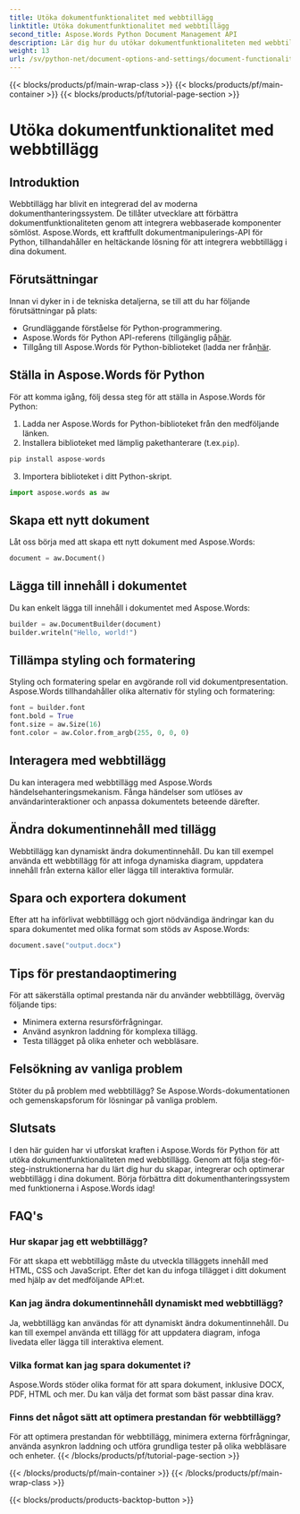 ```yaml
---
title: Utöka dokumentfunktionalitet med webbtillägg
linktitle: Utöka dokumentfunktionalitet med webbtillägg
second_title: Aspose.Words Python Document Management API
description: Lär dig hur du utökar dokumentfunktionaliteten med webbtillägg med Aspose.Words för Python. Steg-för-steg-guide med källkod för sömlös integration.
weight: 13
url: /sv/python-net/document-options-and-settings/document-functionality-web-extensions/
---
```


{{< blocks/products/pf/main-wrap-class >}}
{{< blocks/products/pf/main-container >}}
{{< blocks/products/pf/tutorial-page-section >}}

# Utöka dokumentfunktionalitet med webbtillägg


## Introduktion

Webbtillägg har blivit en integrerad del av moderna dokumenthanteringssystem. De tillåter utvecklare att förbättra dokumentfunktionaliteten genom att integrera webbaserade komponenter sömlöst. Aspose.Words, ett kraftfullt dokumentmanipulerings-API för Python, tillhandahåller en heltäckande lösning för att integrera webbtillägg i dina dokument.

## Förutsättningar

Innan vi dyker in i de tekniska detaljerna, se till att du har följande förutsättningar på plats:

- Grundläggande förståelse för Python-programmering.
-  Aspose.Words för Python API-referens (tillgänglig på[här](https://reference.aspose.com/words/python-net/).
-  Tillgång till Aspose.Words för Python-biblioteket (ladda ner från[här](https://releases.aspose.com/words/python/).

## Ställa in Aspose.Words för Python

För att komma igång, följ dessa steg för att ställa in Aspose.Words för Python:

1. Ladda ner Aspose.Words for Python-biblioteket från den medföljande länken.
2.  Installera biblioteket med lämplig pakethanterare (t.ex.`pip`).

```python
pip install aspose-words
```

3. Importera biblioteket i ditt Python-skript.

```python
import aspose.words as aw
```

## Skapa ett nytt dokument

Låt oss börja med att skapa ett nytt dokument med Aspose.Words:

```python
document = aw.Document()
```

## Lägga till innehåll i dokumentet

Du kan enkelt lägga till innehåll i dokumentet med Aspose.Words:

```python
builder = aw.DocumentBuilder(document)
builder.writeln("Hello, world!")
```

## Tillämpa styling och formatering

Styling och formatering spelar en avgörande roll vid dokumentpresentation. Aspose.Words tillhandahåller olika alternativ för styling och formatering:

```python
font = builder.font
font.bold = True
font.size = aw.Size(16)
font.color = aw.Color.from_argb(255, 0, 0, 0)
```

## Interagera med webbtillägg

Du kan interagera med webbtillägg med Aspose.Words händelsehanteringsmekanism. Fånga händelser som utlöses av användarinteraktioner och anpassa dokumentets beteende därefter.

## Ändra dokumentinnehåll med tillägg

Webbtillägg kan dynamiskt ändra dokumentinnehåll. Du kan till exempel använda ett webbtillägg för att infoga dynamiska diagram, uppdatera innehåll från externa källor eller lägga till interaktiva formulär.

## Spara och exportera dokument

Efter att ha införlivat webbtillägg och gjort nödvändiga ändringar kan du spara dokumentet med olika format som stöds av Aspose.Words:

```python
document.save("output.docx")
```

## Tips för prestandaoptimering

För att säkerställa optimal prestanda när du använder webbtillägg, överväg följande tips:

- Minimera externa resursförfrågningar.
- Använd asynkron laddning för komplexa tillägg.
- Testa tillägget på olika enheter och webbläsare.

## Felsökning av vanliga problem

Stöter du på problem med webbtillägg? Se Aspose.Words-dokumentationen och gemenskapsforum för lösningar på vanliga problem.

## Slutsats

I den här guiden har vi utforskat kraften i Aspose.Words för Python för att utöka dokumentfunktionaliteten med webbtillägg. Genom att följa steg-för-steg-instruktionerna har du lärt dig hur du skapar, integrerar och optimerar webbtillägg i dina dokument. Börja förbättra ditt dokumenthanteringssystem med funktionerna i Aspose.Words idag!

## FAQ's

### Hur skapar jag ett webbtillägg?

För att skapa ett webbtillägg måste du utveckla tilläggets innehåll med HTML, CSS och JavaScript. Efter det kan du infoga tillägget i ditt dokument med hjälp av det medföljande API:et.

### Kan jag ändra dokumentinnehåll dynamiskt med webbtillägg?

Ja, webbtillägg kan användas för att dynamiskt ändra dokumentinnehåll. Du kan till exempel använda ett tillägg för att uppdatera diagram, infoga livedata eller lägga till interaktiva element.

### Vilka format kan jag spara dokumentet i?

Aspose.Words stöder olika format för att spara dokument, inklusive DOCX, PDF, HTML och mer. Du kan välja det format som bäst passar dina krav.

### Finns det något sätt att optimera prestandan för webbtillägg?

För att optimera prestandan för webbtillägg, minimera externa förfrågningar, använda asynkron laddning och utföra grundliga tester på olika webbläsare och enheter.
{{< /blocks/products/pf/tutorial-page-section >}}

{{< /blocks/products/pf/main-container >}}
{{< /blocks/products/pf/main-wrap-class >}}

{{< blocks/products/products-backtop-button >}}
